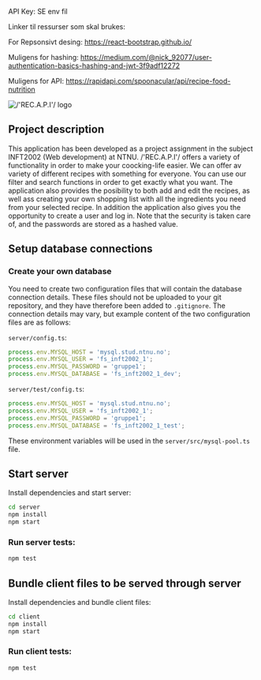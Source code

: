 API Key: SE env fil

Linker til ressurser som skal brukes:

For Repsonsivt desing: https://react-bootstrap.github.io/

Muligens for hashing:
https://medium.com/@nick_92077/user-authentication-basics-hashing-and-jwt-3f9adf12272

Muligens for API: https://rapidapi.com/spoonacular/api/recipe-food-nutrition

![/'REC.A.P.I'/ logo](https://tihldestorage.blob.core.windows.net/imagepng/a70fd0bd-f8c0-45eb-b808-293149cf2620resapi-high-resolution-logo-white-on-transparent-background.png)

## Project description

This application has been developed as a project assignment in the subject INFT2002 (Web
development) at NTNU. /'REC.A.P.I'/ offers a variety of functionality in order to make your
coocking-life easier. We can offer av variety of different recipes with something for everyone. You
can use our filter and search functions in order to get exactly what you want. The application also
provides the posibility to both add and edit the recipes, as well ass creating your own shopping
list with all the ingredients you need from your selected recipe. In addition the application also
gives you the opportunity to create a user and log in. Note that the security is taken care of, and
the passwords are stored as a hashed value.

## Setup database connections

### Create your own database

You need to create two configuration files that will contain the database connection details. These
files should not be uploaded to your git repository, and they have therefore been added to
`.gitignore`. The connection details may vary, but example content of the two configuration files
are as follows:

`server/config.ts`:

```ts
process.env.MYSQL_HOST = 'mysql.stud.ntnu.no';
process.env.MYSQL_USER = 'fs_inft2002_1';
process.env.MYSQL_PASSWORD = 'gruppe1';
process.env.MYSQL_DATABASE = 'fs_inft2002_1_dev';
```

`server/test/config.ts`:

```ts
process.env.MYSQL_HOST = 'mysql.stud.ntnu.no';
process.env.MYSQL_USER = 'fs_inft2002_1';
process.env.MYSQL_PASSWORD = 'gruppe1';
process.env.MYSQL_DATABASE = 'fs_inft2002_1_test';
```

These environment variables will be used in the `server/src/mysql-pool.ts` file.

## Start server

Install dependencies and start server:

```sh
cd server
npm install
npm start
```

### Run server tests:

```sh
npm test
```

## Bundle client files to be served through server

Install dependencies and bundle client files:

```sh
cd client
npm install
npm start
```

### Run client tests:

```sh
npm test
```
